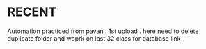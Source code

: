 # RECENT

Automation practiced from pavan . 1st upload . here need to delete duplicate folder and woprk on last 32 class for database link

